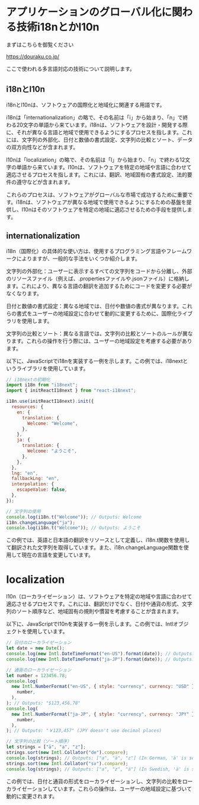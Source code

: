 # アプリケーションのグローバル化に関わる技術i18nとかl10n

まずはこちらを御覧ください

https://douraku.co.jp/

ここで使われる多言語対応の技術について説明します。

## i18nとl10n

i18nとl10nは、ソフトウェアの国際化と地域化に関連する用語です。

i18nは「internationalization」の略で、その名前は「i」から始まり、「n」で終わる20文字の単語から来ています。i18nは、ソフトウェアを設計・開発する際に、それが異なる言語と地域で使用できるようにするプロセスを指します。これには、文字列の外部化、日付と数値の書式設定、文字列の比較とソート、データの双方向性などが含まれます。

l10nは「localization」の略で、その名前は「l」から始まり、「n」で終わる12文字の単語から来ています。l10nは、ソフトウェアを特定の地域や言語に合わせて適応させるプロセスを指します。これには、翻訳、地域固有の書式設定、法的要件の遵守などが含まれます。

これらのプロセスは、ソフトウェアがグローバルな市場で成功するために重要です。i18nは、ソフトウェアが異なる地域で使用できるようにするための基盤を提供し、l10nはそのソフトウェアを特定の地域に適応させるための手段を提供します。

## internationalization

i18n（国際化）の具体的な使い方は、使用するプログラミング言語やフレームワークによりますが、一般的な手法をいくつか紹介します。

文字列の外部化：ユーザーに表示するすべての文字列をコードから分離し、外部のリソースファイル（例えば、.propertiesファイルや.jsonファイル）に格納します。これにより、異なる言語の翻訳を追加するためにコードを変更する必要がなくなります。

日付と数値の書式設定：異なる地域では、日付や数値の書式が異なります。これらの書式をユーザーの地域設定に合わせて動的に変更するために、国際化ライブラリを使用します。

文字列の比較とソート：異なる言語では、文字列の比較とソートのルールが異なります。これらの操作を行う際には、ユーザーの地域設定を考慮する必要があります。

以下に、JavaScriptでi18nを実装する一例を示します。この例では、i18nextというライブラリを使用しています。

```javascript
// i18nextの初期化
import i18n from "i18next";
import { initReactI18next } from "react-i18next";

i18n.use(initReactI18next).init({
  resources: {
    en: {
      translation: {
        Welcome: "Welcome",
      },
    },
    ja: {
      translation: {
        Welcome: "ようこそ",
      },
    },
  },
  lng: "en",
  fallbackLng: "en",
  interpolation: {
    escapeValue: false,
  },
});

// 文字列の使用
console.log(i18n.t("Welcome")); // Outputs: Welcome
i18n.changeLanguage("ja");
console.log(i18n.t("Welcome")); // Outputs: ようこそ
```

この例では、英語と日本語の翻訳をリソースとして定義し、i18n.t関数を使用して翻訳された文字列を取得しています。また、i18n.changeLanguage関数を使用して現在の言語を変更しています。

# localization

l10n（ローカライゼーション）は、ソフトウェアを特定の地域や言語に合わせて適応させるプロセスです。これには、翻訳だけでなく、日付や通貨の形式、文字列のソート順序など、地域固有の規則や慣習を考慮することが含まれます。

以下に、JavaScriptでl10nを実装する一例を示します。この例では、Intlオブジェクトを使用しています。

```javascript
// 日付のローカライゼーション
let date = new Date();
console.log(new Intl.DateTimeFormat("en-US").format(date)); // Outputs: "12/31/2020" (for example)
console.log(new Intl.DateTimeFormat("ja-JP").format(date)); // Outputs: "2020/12/31" (for example)

// 通貨のローカライゼーション
let number = 123456.78;
console.log(
  new Intl.NumberFormat("en-US", { style: "currency", currency: "USD" }).format(
    number,
  ),
); // Outputs: "$123,456.78"
console.log(
  new Intl.NumberFormat("ja-JP", { style: "currency", currency: "JPY" }).format(
    number,
  ),
); // Outputs: "￥123,457" (JPY doesn't use decimal places)

// 文字列の比較（ソート順序）
let strings = ["ä", "a", "z"];
strings.sort(new Intl.Collator("de").compare);
console.log(strings); // Outputs: ["a", "ä", "z"] (In German, 'ä' is sorted with 'a')
strings.sort(new Intl.Collator("sv").compare);
console.log(strings); // Outputs: ["a", "z", "ä"] (In Swedish, 'ä' is sorted after 'z')
```

この例では、日付と通貨の形式をローカライゼーションし、文字列の比較をローカライゼーションしています。これらの操作は、ユーザーの地域設定に基づいて動的に変更されます。
